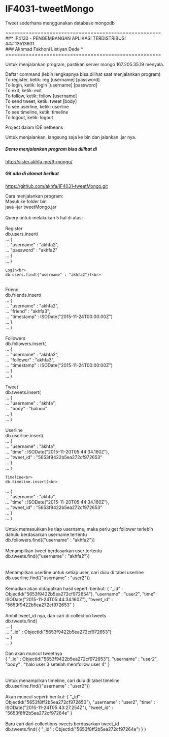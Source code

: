 # IF4031-tweetMongo
Tweet sederhana menggunakan database mongodb

=====================================================<br>
##*   IF4130 - PENGEMBANGAN APLIKASI TERDISTRIBUSI   *<br>
###*             	13513601                     *<br>
###*        Akhmad Fakhoni Listiyan Dede             *<br>
=====================================================<br>

Untuk menjalankan program, pastikan server mongo 167.205.35.19 menyala.

Daftar command (lebih lengkapnya bisa dilihat saat menjalankan program) <br>
To register,    ketik: reg [username] [password] <br>
To login,       ketik: login [username] [password] <br>
To exit,        ketik: exit <br>
To follow,          ketik: follow [username] <br>
To send tweet,      ketik: tweet [body] <br>
To see userline,    ketik: userline <br>
To see timeline,    ketik: timeline <br>
To logout,          ketik: logout <br>

Project dalam IDE netbeans <br>

Untuk menjalankan, langsung saja ke bin dan jalankan .jar nya. <br>

##### Demo menjalankan program bisa dilihat di <br>
http://sister.akhfa.me/9-mongo/

##### Git ada di alamat berikut <br>
https://github.com/akhfa/IF4031-tweetMongo.git<br>

Cara menjalankan program:<br>
	Masuk ke folder bin<br>
	java -jar tweetMongo.jar<br>
<br>
Query untuk melakukan 5 hal di atas:<br>
	<br>
	Register<br>
	db.users.insert(<br>
... {<br>
... "username" : "akhfa2",<br>
... "password" : "akhfa2"<br>
... }<br>
... )<br>

	Login<br>
	db.users.find({"username" : "akhfa2"})<br>
<br>
	Friend<br>
	db.friends.insert(<br>
... {<br>
... "username" : "akhfa2",<br>
... "friend"   : "akhfa3",<br>
... "timestamp" : ISODate("2015-11-24T00:00:00Z")<br>
... }<br>
... )<br>
<br>
	Followers<br>
	db.followers.insert(<br>
... {<br>
... "username" : "akhfa2",<br>
... "follower"   : "akhfa3",<br>
... "timestamp" : ISODate("2015-11-24T00:00:00Z")<br>
... }<br>
... )<br>
<br>
	Tweet<br>
	db.tweets.insert(<br>
... {<br>
... "username" : "akhfa",<br>
... "body" : "halooo"<br>
... }<br>
... )<br>
<br>
	Userline<br>
	db.userline.insert(<br>
... {<br>
... "username" : "akhfa",<br>
... "time" : ISODate("2015-11-20T05:44:34.160Z"),<br>
... "tweet_id" : "5653f9422b5ea272cf972653"<br>
... }<br>
... )<br>

	Timeline<br>
	db.timeline.insert(<br>
... {<br>
... "username" : "akhfa",<br>
... "time" : ISODate("2015-11-20T05:44:34.160Z"),<br>
... "tweet_id" : "5653f9422b5ea272cf972653"<br>
... }<br>
... )<br>
<br>
	Untuk memasukkan ke tiap username, maka perlu get follower terlebih dahulu berdasarkan username tertentu<br>
	db.followers.find({"username" : "akhfa2"})<br>
<br>
	Menampilkan tweet berdasarkan user tertentu<br>
	db.tweets.find({"username" : "akhfa2"})<br>
<br>
<br>
	Menampilkan userline untuk setiap user, cari dulu di tabel userline<br>
	db.userline.find({"username" : "user2"})<br>
<br>
	Kemudian akan didapatkan hasil seperti berikut: { "_id" : ObjectId("5653f9422b5ea272cf972654"), "username" : "user2", "time" : ISODate("2015-11-24T05:44:34.160Z"), "tweet_id" : "5653f9422b5ea272cf972653" }<br>
<br>
	Ambil tweet_id nya, dan cari di collection tweets<br>
	db.tweets.find(<br>
... {<br>
... "_id" : ObjectId("5653f9422b5ea272cf972653")<br>
... }<br>
... )<br>
<br>
	Dan akan muncul tweetnya<br>
	{ "_id" : ObjectId("5653f9422b5ea272cf972653"), "username" : "user2", "body" : "halo user 3 setelah memfollow user 4" }<br>
<br>
<br>
	Untuk menampilkan timeline, cari dulu di tabel timeline<br>
	db.userline.find({"username" : "user2"})<br>
<br>
	Akan muncul seperti berikut: { "_id" : ObjectId("5653f8ff2b5ea272cf972650"), "username" : "user2", "time" : ISODate("2015-11-24T05:43:27.254Z"), "tweet_id" : "5653f8ff2b5ea272cf97264e" }<br>
<br>
	Baru cari dari collections tweets berdasarkan tweet_id<br>
	db.tweets.find( { "_id" : ObjectId("5653f8ff2b5ea272cf97264e") } )<br>



